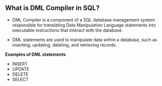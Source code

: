 ## What is DML Compiler in SQL?

- DML Compiler is a component of a SQL database management system responsible for translating Data Manipulation Language statements into executable instructions that interact with the database.

- DML statements are used to manipulate data within a database, such as inserting, updating, deleting, and retrieving records.

**Examples of DML statements**

- INSERT
- UPDATE
- DELETE
- SELECT
